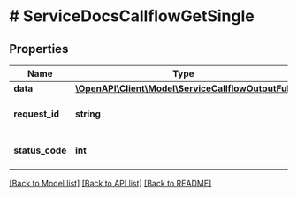 # # ServiceDocsCallflowGetSingle

## Properties

Name | Type | Description | Notes
------------ | ------------- | ------------- | -------------
**data** | [**\OpenAPI\Client\Model\ServiceCallflowOutputFull**](ServiceCallflowOutputFull.md) |  | [optional]
**request_id** | **string** | Unique id for each request | [optional]
**status_code** | **int** | HTTP response status code | [optional]

[[Back to Model list]](../../README.md#models) [[Back to API list]](../../README.md#endpoints) [[Back to README]](../../README.md)
